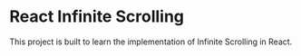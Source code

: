# React Infinite Scrolling

This project is built to learn the implementation of Infinite Scrolling in React.